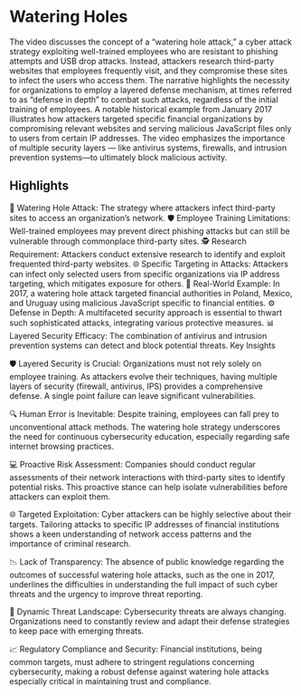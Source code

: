 # Watering Holes

The video discusses the concept of a “watering hole attack,” a cyber attack strategy exploiting well-trained employees who are resistant to phishing attempts and USB drop attacks. Instead, attackers research third-party websites that employees frequently visit, and they compromise these sites to infect the users who access them. The narrative highlights the necessity for organizations to employ a layered defense mechanism, at times referred to as “defense in depth” to combat such attacks, regardless of the initial training of employees. A notable historical example from January 2017 illustrates how attackers targeted specific financial organizations by compromising relevant websites and serving malicious JavaScript files only to users from certain IP addresses. The video emphasizes the importance of multiple security layers — like antivirus systems, firewalls, and intrusion prevention systems—to ultimately block malicious activity.

## Highlights
🔌 Watering Hole Attack: The strategy where attackers infect third-party sites to access an organization’s network.
🛡️ Employee Training Limitations: Well-trained employees may prevent direct phishing attacks but can still be vulnerable through commonplace third-party sites.
🕵️ Research Requirement: Attackers conduct extensive research to identify and exploit frequented third-party websites.
🌐 Specific Targeting in Attacks: Attackers can infect only selected users from specific organizations via IP address targeting, which mitigates exposure for others.
🕌 Real-World Example: In 2017, a watering hole attack targeted financial authorities in Poland, Mexico, and Uruguay using malicious JavaScript specific to financial entities.
⚙️ Defense in Depth: A multifaceted security approach is essential to thwart such sophisticated attacks, integrating various protective measures.
📊 Layered Security Efficacy: The combination of antivirus and intrusion prevention systems can detect and block potential threats.
Key Insights

🛡️ Layered Security is Crucial: Organizations must not rely solely on employee training. As attackers evolve their techniques, having multiple layers of security (firewall, antivirus, IPS) provides a comprehensive defense. A single point failure can leave significant vulnerabilities.

🔍 Human Error is Inevitable: Despite training, employees can fall prey to unconventional attack methods. The watering hole strategy underscores the need for continuous cybersecurity education, especially regarding safe internet browsing practices.

💻 Proactive Risk Assessment: Companies should conduct regular assessments of their network interactions with third-party sites to identify potential risks. This proactive stance can help isolate vulnerabilities before attackers can exploit them.

🌐 Targeted Exploitation: Cyber attackers can be highly selective about their targets. Tailoring attacks to specific IP addresses of financial institutions shows a keen understanding of network access patterns and the importance of criminal research.

📉 Lack of Transparency: The absence of public knowledge regarding the outcomes of successful watering hole attacks, such as the one in 2017, underlines the difficulties in understanding the full impact of such cyber threats and the urgency to improve threat reporting.

🚨 Dynamic Threat Landscape: Cybersecurity threats are always changing. Organizations need to constantly review and adapt their defense strategies to keep pace with emerging threats.

📈 Regulatory Compliance and Security: Financial institutions, being common targets, must adhere to stringent regulations concerning cybersecurity, making a robust defense against watering hole attacks especially critical in maintaining trust and compliance.